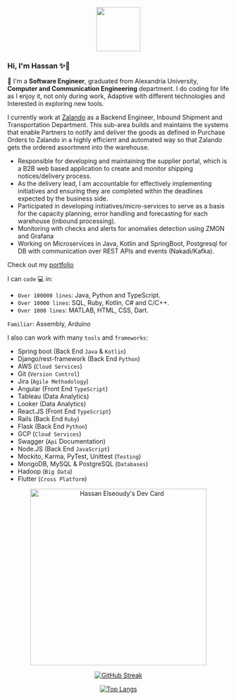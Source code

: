 <p align="center">
<img src="https://i.ibb.co/Zd5R33H/53fe04f9-8115-446a-8173-0831c55330ee-removebg-preview.png" width=100 height=100/>
</p>

### Hi, I'm Hassan ✨👋


🌱 I'm a **Software Engineer**, graduated from Alexandria University, **Computer and Communication Engineering** department.
I do coding for life as I enjoy it, not only during work, Adaptive with different technologies and Interested in exploring new tools.

I currently work at [Zalando](https://en.zalando.de/) as a Backend Engineer, Inbound Shipment and Transportation Department.
This sub-area builds and maintains the systems that enable Partners to notify and deliver the goods as defined in Purchase Orders to Zalando in a highly efficient and automated way so that Zalando gets the ordered assortment into the warehouse.

- Responsible for developing and maintaining the supplier portal, which is a B2B web based application to create and monitor shipping notices/delivery process.
- As the delivery lead, I am accountable for effectively implementing initiatives and ensuring they are completed within the deadlines expected by the business side.
- Participated in developing initiatives/micro-services to serve as a basis for the capacity planning, error handling and forecasting for each warehouse (inbound processing).
- Monitoring with checks and alerts for anomalies detection using ZMON and Grafana
- Working on Microservices in Java, Kotlin and SpringBoot, Postgresql for DB with communication over REST APIs and events (Nakadi/Kafka).


Check out my <a href="https://hassan-elseoudy.github.io/" target="_blank">portfolio</a>


I can `code` 💻 in:

- `Over 100000 lines`: Java, Python and TypeScript.
- `Over 10000 lines`: SQL, Ruby, Kotlin, C# and C/C++.
- `Over 1000 lines`: MATLAB, HTML, CSS, Dart.

`Familiar`: Assembly, Arduino

I also can work with many `tools` and `frameworks`: 
- Spring boot (Back End `Java` & `Kotlin`)
- Django/rest-framework (Back End `Python`)
- AWS (`Cloud Services`) 
- Git (`Version Control`)
- Jira (`Agile Methodology`)
- Angular (Front End `TypeScript`) 
- Tableau (Data Analytics)
- Looker (Data Analytics)
- React.JS (Front End `TypeScript`) 
- Rails (Back End `Ruby`)
- Flask (Back End `Python`)
- GCP (`Cloud Services`) 
- Swagger (`Api` Documentation)
- Node.JS (Back End `JavaScript`)
- Mockito, Karma, PyTest, Unittest (`Testing`)
- MongoDB, MySQL & PostgreSQL (`Databases`)
- Hadoop (`Big Data`)
- Flutter (`Cross Platform`)


<div align="center"> 

<a href="https://app.daily.dev/hassan_elseoudy"><img src="https://api.daily.dev/devcards/6af415956a7d400e915a7db5fea15214.png?r=hk3" width="400" alt="Hassan Elseoudy's Dev Card"/></a>

[![GitHub Streak](http://github-readme-streak-stats.herokuapp.com?user=hassan-elseoudy&theme=dark&background=000000)](https://git.io/streak-stats)

[![Top Langs](https://github-readme-stats.vercel.app/api/top-langs/?username=hassan-elseoudy&layout=compact&theme=vision-friendly-dark)](https://github.com/anuraghazra/github-readme-stats)
  
</div>


